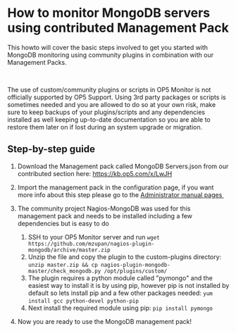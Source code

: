 # How to monitor MongoDB servers using contributed Management Pack

This howto will cover the basic steps involved to get you started with MongoDB monitoring using community plugins in combination with our Management Packs.

 

The use of custom/community plugins or scripts in OP5 Monitor is not officially supported by OP5 Support. Using 3rd party packages or scripts is sometimes needed and you are allowed to do so at your own risk, make sure to keep backups of your plugins/scripts and any dependencies installed as well keeping up-to-date documentation so you are able to restore them later on if lost during an system upgrade or migration.

## Step-by-step guide

1.  Download the Management pack called MongoDB Servers.json from our contributed section here: <https://kb.op5.com/x/LwJH>
2.  Import the management pack in the configuration page, if you want more info about this step please go to the [Administrator manual pages ](https://kb.op5.com/display/DOC/Managing+objects#Managingobjects-Managementpacks)
3.  The community project Nagios-MongoDB was used for this management pack and needs to be installed including a few dependencies but is easy to do
    1.  SSH to your OP5 Monitor server and run
        `wget https://github.com/mzupan/nagios-plugin-mongodb/archive/master.zip`
    2.  Unzip the file and copy the plugin to the custom-plugins directory:
        `unzip master.zip && cp nagios-plugin-mongodb-master/check_mongodb.py /opt/plugins/custom/`
    3.  The plugin requires a python module called "pymongo" and the easiest way to install it is by using pip, however pip is not installed by default so lets install pip and a few other packages needed:
        `yum install gcc python-devel python-pip` 
    4.  Next install the required module using pip:
        `pip install pymongo`

4.  Now you are ready to use the MongoDB management pack!

